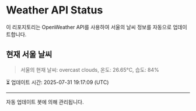
# Weather API Status

이 리포지토리는 OpenWeather API를 사용하여 서울의 날씨 정보를 자동으로 업데이트합니다.

## 현재 서울 날씨
> 서울의 현재 날씨: overcast clouds, 온도: 26.65°C, 습도: 84%

⏳ 업데이트 시간: 2025-07-31 19:17:09 (UTC)

---
자동 업데이트 봇에 의해 관리됩니다.
